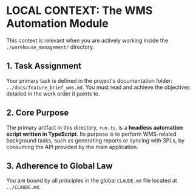 # LOCAL CONTEXT: The WMS Automation Module

This context is relevant when you are actively working inside the `./warehouse_management/` directory.

## 1. Task Assignment
Your primary task is defined in the project's documentation folder: `../docs/feature_brief_wms.md`. You must read and achieve the objectives detailed in the work order it points to.

## 2. Core Purpose
The primary artifact in this directory, `run.ts`, is a **headless automation script written in TypeScript**. Its purpose is to perform WMS-related background tasks, such as generating reports or syncing with 3PLs, by consuming the API provided by the main application.

## 3. Adherence to Global Law
You are bound by all principles in the global `CLAUDE.md` file located at `../CLAUDE.md`.
